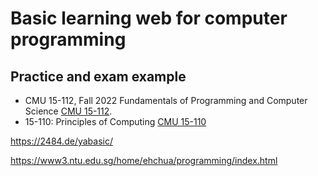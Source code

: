 # Basic learning web for computer programming

## Practice and exam example
* CMU 15-112, Fall 2022 Fundamentals of Programming and Computer Science [CMU 15-112](https://www.cs.cmu.edu/~112-f22/index.html).
* 15-110: Principles of Computing [CMU 15-110](https://www.cs.cmu.edu/~15110/practice.html#external)


https://2484.de/yabasic/

https://www3.ntu.edu.sg/home/ehchua/programming/index.html


